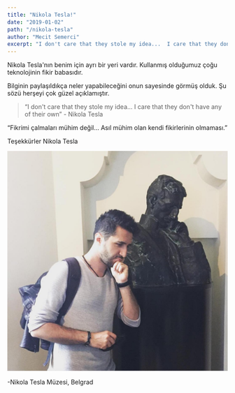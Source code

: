 ```yaml
---
title: "Nikola Tesla!"
date: "2019-01-02"
path: "/nikola-tesla"
author: "Mecit Semerci"
excerpt: "I don't care that they stole my idea...  I care that they don't have any of their own. ― Nikola Tesla"
---
```


Nikola Tesla'nın benim için ayrı bir yeri vardır. Kullanmış olduğumuz çoğu teknolojinin fikir babasıdır. 

Bilginin paylaşıldıkça neler yapabileceğini onun sayesinde görmüş olduk. Şu sözü herşeyi çok güzel açıklamıştır.

> “I don't care that they stole my idea...  I care that they don't have any of their own” - Nikola Tesla

“Fikrimi çalmaları mühim değil… Asıl mühim olan kendi fikirlerinin olmaması.” 

Teşekkürler Nikola Tesla

![Me](../images/with_nikola_tesla.jpg)

-Nikola Tesla Müzesi, Belgrad
